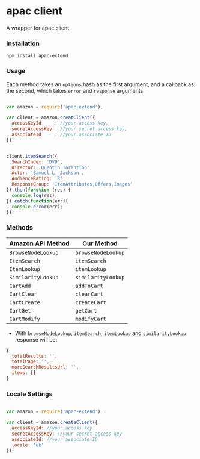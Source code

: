 # apac client

A wrapper for apac client

### Installation

`npm install apac-extend`

### Usage

Each method takes an `options` hash as the first argument, and a callback as the second, which takes `error` and `response` arguments.

~~~javascript

var amazon = require('apac-extend');

var client = amazon.creatClient({
  accessKeyId     : //your access key,
  secretAccessKey : //your secret access key,
  associateId     : //your associate ID
});


client.itemSearch({
  SearchIndex: 'DVD',
  Director: 'Quentin Tarantino',
  Actor: 'Samuel L. Jackson',
  AudienceRating: 'R',
  ResponseGroup: 'ItemAttributes,Offers,Images'
}).then(function (res) {
  console.log(res);
}).catch(function(err){
  console.error(err);
});

~~~

### Methods

Amazon API Method   |   Our Method
--------------------|------------------
`BrowseNodeLookup`  | `browseNodeLookup`
`ItemSearch`        | `itemSearch`
`ItemLookup`        | `itemLookup`
`SimilarityLookup`  | `similarityLookup`
`CartAdd`           | `addToCart`
`CartClear`         | `clearCart`
`CartCreate`        | `createCart`
`CartGet`           | `getCart`
`CartModify`        | `modifyCart`

- With `browseNodeLookup`, `itemSearch`, `itemLookup` and `similarityLookup` response will be:
~~~javascript
{
  totalResults: '',
  totalPage: '',
  moreSearchResultsUrl: '',
  items: []
}
~~~

### Locale Settings

~~~javascript

var amazon = require('apac-extend');

var client = amazon.createClient({
  accessKeyId: //your access key
  secretAccessKey: //your secret access key
  associateId: //your associate ID
  locale: 'uk'
});

~~~